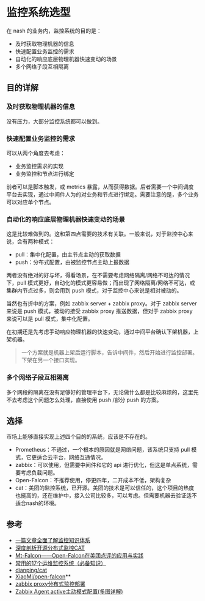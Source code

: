 # 监控系统选型

在 nash 的业务内，监控系统的目的是：

- 及时获取物理机器的信息
- 快速配置业务监控的需求
- 自动化的响应底层物理机器快速变动的场景
- 多个网络子段互相隔离

## 目的详解

### 及时获取物理机器的信息

没有压力，大部分监控系统都可以做到。

### 快速配置业务监控的需求

可以从两个角度去考虑：

- 业务监控需求的实现
- 业务监控和节点进行绑定

前者可以是脚本触发，或 metrics 暴露，从而获得数据。后者需要一个中间调度平台去实现，通过中间件人为的对业务和节点进行绑定。需要注意的是，多个业务可以对应单个节点。

### 自动化的响应底层物理机器快速变动的场景

这是比较难做到的。这和第四点需要的技术有关联。一般来说，对于监控中心来说，会有两种模式：

- pull：集中化配置，由主节点主动的获取数据
- push：分布式配置，由被监控节点主动上报数据

两者没有绝对的好与坏，得看场景，在不需要考虑网络隔离/网络不可达的情况下，pull 模式更好，自动化的模式更容易做；而出现了网络隔离/网络不可达，或集群内节点过多，则会用到 push 模式，对于监控中心来说是相对被动的。

当然也有折中的方案，例如 zabbix server + zabbix proxy。对于 zabbix server 来说是 push 模式，被动的接受 zabbix proxy 推送数据，但对于 zabbix proxy 来说可以是 pull 模式，集中化配置。

在初期还是先考虑手动响应物理机器的快速变动，通过中间平台确认下架机器，上架机器。

> 一个方案就是机器上架后运行脚本，告诉中间件，然后开始进行监控部署。下架在另一个接口实现。


### 多个网络子段互相隔离

多个网段的隔离在没有足够好的管理平台下，无论做什么都是比较麻烦的，这里先不去考虑这个问题怎么处理，直接使用 push /部分 push 的方案。


## 选择

市场上能够直接实现上述四个目的的系统，应该是不存在的。

- Prometheus：不通过，一个根本的原因就是网络问题，该系统只支持 pull 模式，它更适合云平台，网络互通情况。
- zabbix：可以使用，但需要中间件和它的 api 进行优化，但这是单点系统，需要考虑负载问题。
- Open-Falcon：不推荐使用，停更四年，二开成本不低，架构复杂
- cat：美团的监控系统，已开源。美团的技术是可以信任的，这个项目的热度也挺高的，还在维护中，接入公司比较多，可以考虑。但需要机器去验证适不适合nash的环境。

## 参考

- [一篇文章全面了解监控知识体系](https://zhuanlan.zhihu.com/p/26369145)
- [深度剖析开源分布式监控CAT](https://tech.meituan.com/2018/11/01/cat-in-depth-java-application-monitoring.html)
- [Mt-Falcon——Open-Falcon在美团点评的应用与实践](https://tech.meituan.com/2017/02/24/mt-falcon-monitoring-system.html)
- [常用的17个运维监控系统（必备知识）](https://juejin.cn/post/7002767917666287630)
- [dianping/cat](https://github.com/dianping/cat)
- [XiaoMi/open-falcon](https://github.com/XiaoMi/open-falcon)**
- [zabbix proxy分布式监控部署](https://www.cnblogs.com/ssgeek/p/9252226.html)
- [Zabbix Agent active主动模式配置(多图详解)](http://www.mrliangqi.com/1322.html)

